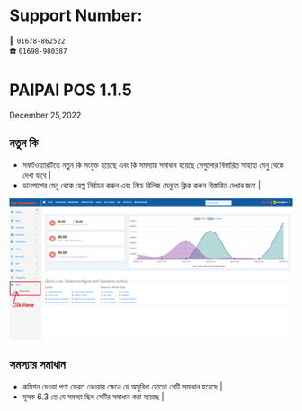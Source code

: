 
# Support Number:  
📱 `01678-862522` </br>
☎️ `01698-980387`

# PAIPAI POS 1.1.5

December 25,2022


## নতুন কি

* সফটওয়্যারটিতে নতুন কি সংযুক্ত হয়েছে এবং কি সমস্যার সমাধান হয়েছে সেগুলোর বিস্তারিত সাহায্য মেনু থেকে দেখা যাবে | 
* ডানপাশের মেনু থেকে হেল্প নির্বাচন করুন এবং নিচে রিলিজ মেনুতে ক্লিক করুন বিস্তারিত দেখার জন্য |

![](https://raw.githubusercontent.com/digitech-IT/Release-Note/PaiPai-Pos/images/release1_1.1.5.png)

## সমস্যার সমাধান

* কমিশন দেওয়া পণ্য ফেরত নেওয়ার ক্ষেত্রে যে অসুবিধা হোতো সেটি সমাধান হয়েছে |
* মূসক 6.3 তে যে সমস্যা ছিল সেটির সমাধান করা হয়েছে | 
